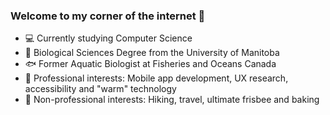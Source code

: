 ### Welcome to my corner of the internet 👋

- 💻 Currently studying Computer Science
- 🌲 Biological Sciences Degree from the University of Manitoba
- 🐟 Former Aquatic Biologist at Fisheries and Oceans Canada
- 📱 Professional interests: Mobile app development, UX research, accessibility and "warm" technology
- 🛫 Non-professional interests: Hiking, travel, ultimate frisbee and baking

<!--
**LoayYengin/LoayYengin** is a ✨ _special_ ✨ repository because its `README.md` (this file) appears on your GitHub profile.

Here are some ideas to get you started:

- 🔭 I’m currently working on ...
- 🌱 I’m currently learning ...
- 👯 I’m looking to collaborate on ...
- 🤔 I’m looking for help with ...
- 💬 Ask me about ...
- 📫 How to reach me: ...
- 😄 Pronouns: ...
- ⚡ Fun fact: ...
-->
